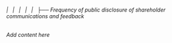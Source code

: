 ###### |   |   |   |   |   ├── Frequency of public disclosure of shareholder communications and feedback

*Add content here*